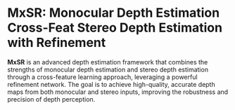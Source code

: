 # MxSR: Monocular Depth Estimation Cross-Feat Stereo Depth Estimation with Refinement

**MxSR** is an advanced depth estimation framework that combines the strengths of monocular depth estimation and stereo depth estimation through a cross-feature learning approach, leveraging a powerful refinement network. The goal is to achieve high-quality, accurate depth maps from both monocular and stereo inputs, improving the robustness and precision of depth perception.

